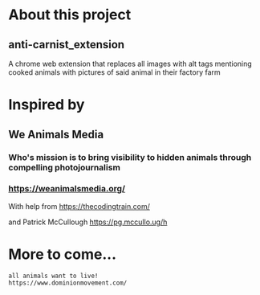 # About this project
## anti-carnist_extension
A chrome web extension that replaces all images with alt tags mentioning cooked animals with pictures of said animal in their factory farm

# Inspired by 
## We Animals Media
### Who's mission is to bring visibility to hidden animals through compelling photojournalism
### https://weanimalsmedia.org/

With help from https://thecodingtrain.com/ 

and Patrick McCullough https://pg.mccullo.ug/h

# More to come...

```
all animals want to live!
https://www.dominionmovement.com/
```
